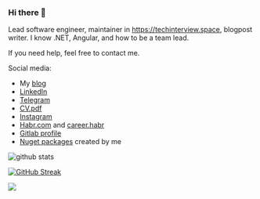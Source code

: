 ### Hi there 👋

Lead software engineer, maintainer in https://techinterview.space, blogpost writer. I know .NET, Angular, and how to be a team lead.

If you need help, feel free to contact me.

Social media:

- My [blog](https://maximgorbatyuk.github.io/blog/)
- [LinkedIn](https://www.linkedin.com/in/maxim-gorbatyuk-240801bb/)
- [Telegram](https://t.me/maximgorbatyuk)
- [CV.pdf](https://maximgorbatyuk.github.io/pdf/Maxim_gorbatyuk_CV.pdf)
- [Instagram](https://www.instagram.com/maxim.gorbatyuk/)
- [Habr.com](https://habr.com/ru/users/maximgorbatyuk/) and [career.habr](https://career.habr.com/maximgorbatyuk)
- [Gitlab profile](https://gitlab.com/maximgorbatyuk)
- [Nuget packages](https://www.nuget.org/profiles/maximgorbatyuk) created by me

![github stats](https://github-readme-stats.vercel.app/api?username=maximgorbatyuk&show_icons=true)

[![GitHub Streak](http://github-readme-streak-stats.herokuapp.com?user=maximgorbatyuk&date_format=M%20j%5B%2C%20Y%5D)](https://git.io/streak-stats)

![](https://komarev.com/ghpvc/?username=maximgorbatyuk&color=ff69b4)
